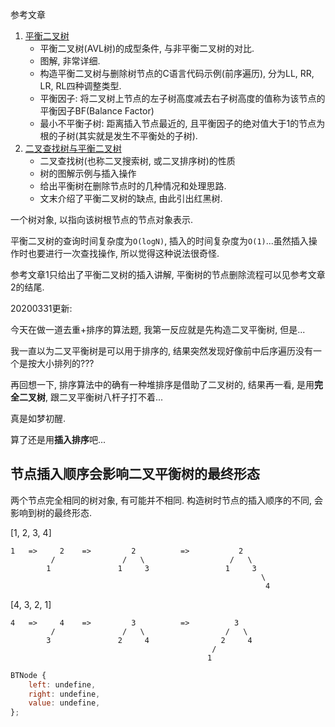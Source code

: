 参考文章

1. [平衡二叉树](https://blog.csdn.net/isunbin/article/details/81707606)
    - 平衡二叉树(AVL树)的成型条件, 与非平衡二叉树的对比.
    - 图解, 非常详细.
    - 构造平衡二叉树与删除树节点的C语言代码示例(前序遍历), 分为LL, RR, LR, RL四种调整类型.
    - 平衡因子: 将二叉树上节点的左子树高度减去右子树高度的值称为该节点的平衡因子BF(Balance Factor)
    - 最小不平衡子树: 距离插入节点最近的, 且平衡因子的绝对值大于1的节点为根的子树(其实就是发生不平衡处的子树).
2. [二叉查找树与平衡二叉树](https://blog.csdn.net/qq_25940921/article/details/82183093)
    - 二叉查找树(也称二叉搜索树, 或二叉排序树)的性质
    - 树的图解示例与插入操作
    - 给出平衡树在删除节点时的几种情况和处理思路.
    - 文末介绍了平衡二叉树的缺点, 由此引出红黑树.


一个树对象, 以指向该树根节点的节点对象表示.

平衡二叉树的查询时间复杂度为`O(logN)`, 插入的时间复杂度为`O(1)`...虽然插入操作时也要进行一次查找操作, 所以觉得这种说法很奇怪.

参考文章1只给出了平衡二叉树的插入讲解, 平衡树的节点删除流程可以见参考文章2的结尾.

20200331更新:

今天在做一道去重+排序的算法题, 我第一反应就是先构造二叉平衡树, 但是...

我一直以为二叉平衡树是可以用于排序的, 结果突然发现好像前中后序遍历没有一个是按大小排列的???

再回想一下, 排序算法中的确有一种堆排序是借助了二叉树的, 结果再一看, 是用**完全二叉树**, 跟二叉平衡树八杆子打不着...

真是如梦初醒.

算了还是用**插入排序**吧...

## 节点插入顺序会影响二叉平衡树的最终形态

两个节点完全相同的树对象, 有可能并不相同. 构造树时节点的插入顺序的不同, 会影响到树的最终形态.

[1, 2, 3, 4]

```
1   =>     2    =>         2          =>           2
         /               /   \                   /   \
        1               1     3                 1     3
                                                        \
                                                         4
```

[4, 3, 2, 1]

```
4   =>     4    =>         3          =>          3
         /               /   \                  /   \
        3               2     4                2     4
                                             /
                                            1
```


```js
BTNode {
    left: undefine,
    right: undefine,
    value: undefine,
};
```

